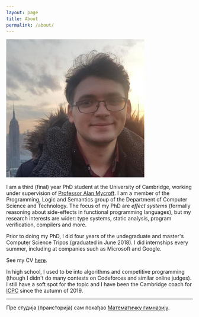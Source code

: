 ```yaml
---
layout: page
title: About
permalink: /about/
---
```


![Picture of me](/img/pic-andrej.png)

I am a third (final) year PhD student at the University of Cambridge, working
under supervision of [Professor Alan Mycroft](https://www.cl.cam.ac.uk/~am21/).
I am a member of the Programming, Logic and Semantics group of the Department of
Computer Science and Technology.
The focus of my PhD are _effect systems_ (formally reasoning about side-effects
in functional programming languages), but my research interests are wider: type
systems, static analysis, program verification, compilers and more.

Prior to doing my PhD, I did four years of the undegraduate and master's
Computer Science Tripos (graduated in June 2018).
I did internships every summer, including at companies such as Microsoft and
Google.

See my CV [here](/cv.pdf).

In high school, I used to be into algorithms and competitive programming (though
I didn't do many contests on Codeforces and similar online judges).
I still have a soft spot for the topic and I have been the Cambridge coach for
[ICPC](https://icpc.global/) since the autumn of 2019.

---

Пре студија (праисторија) сам похађао
[Математичку гимназију](https://mg.edu.rs/).

